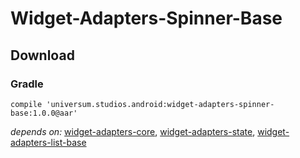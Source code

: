 Widget-Adapters-Spinner-Base
===============

## Download ##

### Gradle ###

    compile 'universum.studios.android:widget-adapters-spinner-base:1.0.0@aar'

_depends on:_
[widget-adapters-core](https://github.com/universum-studios/android_widget_adapters/tree/master/library-core),
[widget-adapters-state](https://github.com/universum-studios/android_widget_adapters/tree/master/library-state),
[widget-adapters-list-base](https://github.com/universum-studios/android_widget_adapters/tree/master/library-list-base)